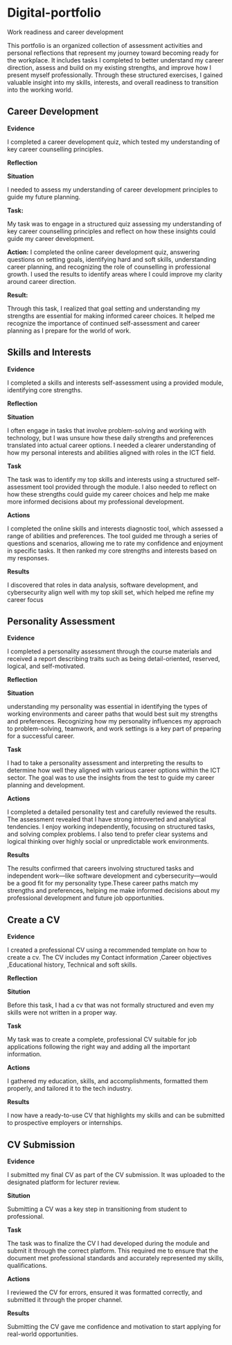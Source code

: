 # Digital-portfolio
Work readiness and career development

This portfolio is an organized collection of assessment activities and personal reflections that represent my journey toward becoming ready for the workplace. It includes tasks I completed to better understand my career direction, assess and build on my existing strengths, and improve how I present myself professionally. Through these structured exercises, I gained valuable insight into my skills, interests, and overall readiness to transition into the working world.

 ## Career Development
 **Evidence**
 
 I completed a career development quiz, which tested my understanding of key career counselling principles.

 **Reflection**

 **Situation**

  I needed to assess my understanding of career development principles to guide my future planning.
 
 **Task:**

My task was to engage in a structured quiz assessing my understanding of key career counselling principles and reflect on how these insights could guide my career development.

**Action:**
I completed the online career development quiz, answering questions on setting goals, identifying hard and soft skills, understanding career planning, and recognizing the role of counselling in professional growth. I used the results to identify areas where I could improve my clarity around career direction.

**Result:**

Through this task, I realized that goal setting and understanding my strengths are essential for making informed career choices. It helped me recognize the importance of continued self-assessment and career planning as I prepare for the world of work.

## Skills and Interests
**Evidence**

I completed a skills and interests self-assessment using a provided module, identifying core strengths.

**Reflection**

**Situation**

I often engage in tasks that involve problem-solving and working with technology, but I was unsure how these daily strengths and preferences translated into actual career options. I needed a clearer understanding of how my personal interests and abilities aligned with roles in the ICT field.

**Task**

The task was to identify my top skills and interests using a structured self-assessment tool provided through the module. I also needed to reflect on how these strengths could guide my career choices and help me make more informed decisions about my professional development.

**Actions**

I completed the online skills and interests diagnostic tool, which assessed a range of abilities and preferences. The tool guided me through a series of questions and scenarios, allowing me to rate my confidence and enjoyment in specific tasks. It then ranked my core strengths and interests based on my responses.

**Results**

I discovered that roles in data analysis, software development, and cybersecurity align well with my top skill set, which helped me refine my career focus

## Personality Assessment

**Evidence**

I completed a personality assessment through the course materials and received a report describing traits such as being detail-oriented, reserved, logical, and self-motivated.

**Reflection**

**Situation**

understanding my personality was essential in identifying the types of working environments and career paths that would best suit my strengths and preferences. Recognizing how my personality influences my approach to problem-solving, teamwork, and work settings is a key part of preparing for a successful career.

**Task**

I had to take a personality assessment and interpreting the results to determine how well they aligned with various career options within the ICT sector. The goal was to use the insights from the test to guide my career planning and development.

**Actions**

I completed a detailed personality test and carefully reviewed the results. The assessment revealed that I have strong introverted and analytical tendencies. I enjoy working independently, focusing on structured tasks, and solving complex problems. I also tend to prefer clear systems and logical thinking over highly social or unpredictable work environments.

**Results**

The results confirmed that careers involving structured tasks and independent work—like software development and cybersecurity—would be a good fit for my personality type.These career paths match my strengths and preferences, helping me make informed decisions about my professional development and future job opportunities.


## Create a CV

**Evidence**

I created a professional CV using a recommended template on how to create a cv. The CV includes my Contact information ,Career objectives ,Educational history, Technical and soft skills.

**Reflection**

**Sitution**

Before this task, I had a cv that was not formally structured and even my skills were not written in a proper way.

**Task**

My task was to create  a complete, professional CV suitable for job applications following the right way and adding all the important information.

**Actions**

I gathered my education, skills, and accomplishments, formatted them properly, and tailored it to the tech industry.

**Results**

I now have a ready-to-use CV that highlights my skills  and can be submitted to prospective employers or internships.

## CV Submission

**Evidence**

I submitted my final CV as part of the CV submission. It was uploaded to the designated platform for lecturer review.

**Sitution**

Submitting a CV was a key step in transitioning from student to professional.

**Task**

The task was to finalize the CV I had developed during the module and submit it through the correct platform. This required me to ensure that the document met professional standards and accurately represented my skills, qualifications.

**Actions**

I reviewed the CV for errors, ensured it was formatted correctly, and submitted it through the proper channel.

**Results**

Submitting the CV gave me confidence and motivation to start applying for real-world opportunities.



















 

 
  
 
